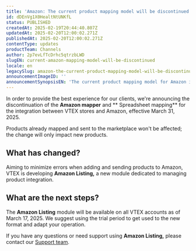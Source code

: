 ```yaml
---
title: 'Amazon: The current product mapping model will be discontinued'
id: dDEnVg1X0HealtNtUNKfL
status: PUBLISHED
createdAt: 2025-02-19T20:44:40.807Z
updatedAt: 2025-02-20T12:00:02.271Z
publishedAt: 2025-02-20T12:00:02.271Z
contentType: updates
productTeam: Channels
author: 2p7evLfTcDrhc5qtrzbLWD
slugEN: current-amazon-mapping-model-will-be-discontinued
locale: en
legacySlug: amazon-the-current-product-mapping-model-will-be-discontinued
announcementImageID: ''
announcementSynopsisEN: 'The current product mapping model for Amazon integration will be discontinued.'
---
```


In order to provide the best experience for our clients, we're announcing the discontinuation of the **Amazon mapper** and ** Spreadsheet mapping** for the integration between VTEX stores and Amazon, effective March 31, 2025.

Products already mapped and sent to the marketplace won't be affected; the change will only impact new products.

## What has changed?

Aiming to minimize errors when adding and sending products to Amazon, VTEX is developing **Amazon Listing,** a new module dedicated to managing product integration. 

## What are the next steps?

The **Amazon Listing** module will be available on all VTEX accounts as of March 17, 2025. We suggest using the trial period to get used to the new format and adapt your operation.

If you have any questions or need support using **Amazon Listing,** please contact our [Support team](https://help.vtex.com/support).

